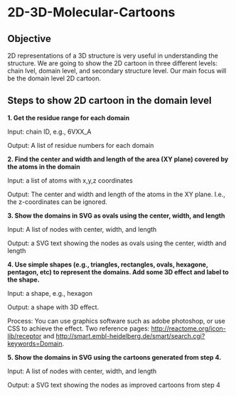 # 2D-3D-Molecular-Cartoons

## Objective
2D representations of a 3D structure is very useful in understanding the structure. We are going to show the 2D cartoon in three different levels: chain lvel, domain level, and secondary structure level. Our main focus will be the domain level 2D cartoon.

## Steps to show 2D cartoon in the domain level
<b>1. Get the residue range for each domain</b>

  Input: chain ID, e.g., 6VXX_A

  Output: A list of residue numbers for each domain
  
<b>2. Find the center and width and length of the area (XY plane) covered by the atoms in the domain</b>

  Input: a list of atoms with x,y,z coordinates

  Output: The center and width and length of the atoms in the XY plane. I.e., the z-coordinates can be ignored.

<b>3. Show the domains in SVG as ovals using the center, width, and length</b>

  Input: A list of nodes with center, width, and length

  Output: a SVG text showing the nodes as ovals using the center, width and length

<b>4. Use simple shapes (e.g., triangles, rectangles, ovals, hexagone, pentagon, etc) to represent the domains. Add some 3D effect and label to the shape.</b>

  Input: a shape, e.g., hexagon

  Output: a shape with 3D effect. 

  Process: You can use graphics software such as adobe photoshop, or use CSS to achieve the effect. Two reference pages: http://reactome.org/icon-lib/receptor and http://smart.embl-heidelberg.de/smart/search.cgi?keywords=Domain.

<b>5. Show the domains in SVG using the cartoons generated from step 4.</b>

  Input: A list of nodes with center, width, and length

  Output: a SVG text showing the nodes as improved cartoons from step 4

